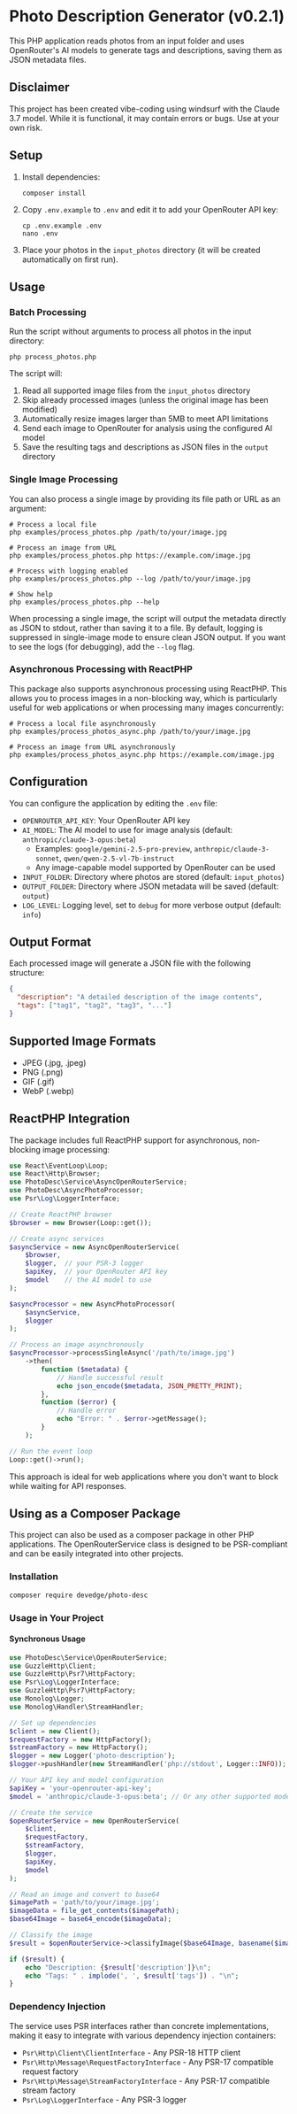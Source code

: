 # Photo Description Generator (v0.2.1)

This PHP application reads photos from an input folder and uses OpenRouter's AI models to generate tags and descriptions, saving them as JSON metadata files.

## Disclaimer
This project has been created vibe-coding using windsurf with the Claude 3.7 model. While it is functional, it may contain errors or bugs. Use at your own risk.

## Setup

1. Install dependencies:
   ```
   composer install
   ```

2. Copy `.env.example` to `.env` and edit it to add your OpenRouter API key:
   ```
   cp .env.example .env
   nano .env
   ```

3. Place your photos in the `input_photos` directory (it will be created automatically on first run).

## Usage

### Batch Processing

Run the script without arguments to process all photos in the input directory:

```
php process_photos.php
```

The script will:
1. Read all supported image files from the `input_photos` directory
2. Skip already processed images (unless the original image has been modified)
3. Automatically resize images larger than 5MB to meet API limitations
4. Send each image to OpenRouter for analysis using the configured AI model
5. Save the resulting tags and descriptions as JSON files in the `output` directory

### Single Image Processing

You can also process a single image by providing its file path or URL as an argument:

```
# Process a local file
php examples/process_photos.php /path/to/your/image.jpg

# Process an image from URL
php examples/process_photos.php https://example.com/image.jpg

# Process with logging enabled
php examples/process_photos.php --log /path/to/your/image.jpg

# Show help
php examples/process_photos.php --help
```

When processing a single image, the script will output the metadata directly as JSON to stdout, rather than saving it to a file. By default, logging is suppressed in single-image mode to ensure clean JSON output. If you want to see the logs (for debugging), add the `--log` flag.

### Asynchronous Processing with ReactPHP

This package also supports asynchronous processing using ReactPHP. This allows you to process images in a non-blocking way, which is particularly useful for web applications or when processing many images concurrently:

```
# Process a local file asynchronously
php examples/process_photos_async.php /path/to/your/image.jpg

# Process an image from URL asynchronously
php examples/process_photos_async.php https://example.com/image.jpg
```

## Configuration

You can configure the application by editing the `.env` file:

- `OPENROUTER_API_KEY`: Your OpenRouter API key
- `AI_MODEL`: The AI model to use for image analysis (default: `anthropic/claude-3-opus:beta`)
  - Examples: `google/gemini-2.5-pro-preview`, `anthropic/claude-3-sonnet`, `qwen/qwen-2.5-vl-7b-instruct`
  - Any image-capable model supported by OpenRouter can be used
- `INPUT_FOLDER`: Directory where photos are stored (default: `input_photos`)
- `OUTPUT_FOLDER`: Directory where JSON metadata will be saved (default: `output`)
- `LOG_LEVEL`: Logging level, set to `debug` for more verbose output (default: `info`)

## Output Format

Each processed image will generate a JSON file with the following structure:

```json
{
  "description": "A detailed description of the image contents",
  "tags": ["tag1", "tag2", "tag3", "..."]
}
```

## Supported Image Formats

- JPEG (.jpg, .jpeg)
- PNG (.png)
- GIF (.gif)
- WebP (.webp)

## ReactPHP Integration

The package includes full ReactPHP support for asynchronous, non-blocking image processing:

```php
use React\EventLoop\Loop;
use React\Http\Browser;
use PhotoDesc\Service\AsyncOpenRouterService;
use PhotoDesc\AsyncPhotoProcessor;
use Psr\Log\LoggerInterface;

// Create ReactPHP browser
$browser = new Browser(Loop::get());

// Create async services
$asyncService = new AsyncOpenRouterService(
    $browser,
    $logger,  // your PSR-3 logger
    $apiKey,  // your OpenRouter API key
    $model    // the AI model to use
);

$asyncProcessor = new AsyncPhotoProcessor(
    $asyncService,
    $logger
);

// Process an image asynchronously
$asyncProcessor->processSingleAsync('/path/to/image.jpg')
    ->then(
        function ($metadata) {
            // Handle successful result
            echo json_encode($metadata, JSON_PRETTY_PRINT);
        },
        function ($error) {
            // Handle error
            echo "Error: " . $error->getMessage();
        }
    );

// Run the event loop
Loop::get()->run();
```

This approach is ideal for web applications where you don't want to block while waiting for API responses.

## Using as a Composer Package

This project can also be used as a composer package in other PHP applications. The OpenRouterService class is designed to be PSR-compliant and can be easily integrated into other projects.

### Installation

```bash
composer require devedge/photo-desc
```

### Usage in Your Project

#### Synchronous Usage

```php
use PhotoDesc\Service\OpenRouterService;
use GuzzleHttp\Client;
use GuzzleHttp\Psr7\HttpFactory;
use Psr\Log\LoggerInterface;
use GuzzleHttp\Psr7\HttpFactory;
use Monolog\Logger;
use Monolog\Handler\StreamHandler;

// Set up dependencies
$client = new Client();
$requestFactory = new HttpFactory();
$streamFactory = new HttpFactory();
$logger = new Logger('photo-description');
$logger->pushHandler(new StreamHandler('php://stdout', Logger::INFO));

// Your API key and model configuration
$apiKey = 'your-openrouter-api-key';
$model = 'anthropic/claude-3-opus:beta'; // Or any other supported model

// Create the service
$openRouterService = new OpenRouterService(
    $client,
    $requestFactory,
    $streamFactory,
    $logger,
    $apiKey,
    $model
);

// Read an image and convert to base64
$imagePath = 'path/to/your/image.jpg';
$imageData = file_get_contents($imagePath);
$base64Image = base64_encode($imageData);

// Classify the image
$result = $openRouterService->classifyImage($base64Image, basename($imagePath));

if ($result) {
    echo "Description: {$result['description']}\n";
    echo "Tags: " . implode(', ', $result['tags']) . "\n";
}
```

### Dependency Injection

The service uses PSR interfaces rather than concrete implementations, making it easy to integrate with various dependency injection containers:

- `Psr\Http\Client\ClientInterface` - Any PSR-18 HTTP client
- `Psr\Http\Message\RequestFactoryInterface` - Any PSR-17 compatible request factory
- `Psr\Http\Message\StreamFactoryInterface` - Any PSR-17 compatible stream factory
- `Psr\Log\LoggerInterface` - Any PSR-3 logger

